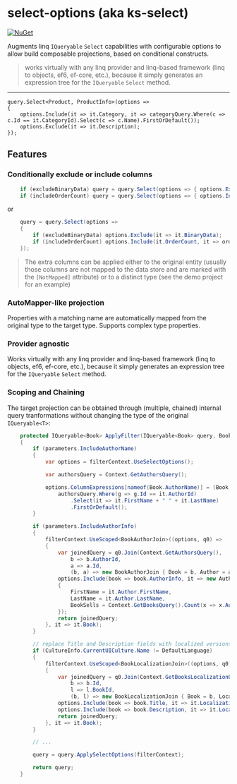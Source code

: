 # select-options (aka ks-select)
[![NuGet](https://img.shields.io/nuget/v/Kapusons.Select?label=NuGet)](https://www.nuget.org/packages/Kapusons.Select)

Augments linq `IQueryable` `Select` capabilities with configurable options to allow build composable projections, based on conditional constructs.
> works virtually with any linq provider and linq-based framework (linq to objects, ef6, ef-core, etc.), because it simply generates an expression tree for the `IQueryable` `Select` method.

---

	query.Select<Product, ProductInfo>(options =>
	{
		options.Include(it => it.Category, it => categoryQuery.Where(c => c.Id == it.CategoryId).Select(c => c.Name).FirstOrDefault());
		options.Exclude(it => it.Description);
	});

## Features

### Conditionally exclude or include columns
```csharp
	if (excludeBinaryData) query = query.Select(options => { options.Exclude(it => it.BinaryData); });
	if (includeOrderCount) query = query.Select(options => { options.Include(it.OrderCount, it => orderQuery.Count(o => o.ProductId == it.Id)) });
```
or
```csharp
	query = query.Select(options =>
	{
		if (excludeBinaryData) options.Exclude(it => it.BinaryData);
		if (includeOrderCount) options.Include(it.OrderCount, it => orderQuery.Count(o => o.ProductId == it.Id));
	});
```

> The extra columns can be applied either to the original entity (usually those columns are not mapped to the data store and are marked with the `[NotMapped]` attribute)
> or to a distinct type (see the demo project for an example)

### AutoMapper-like projection
Properties with a matching name are automatically mapped from the original type to the target type. Supports complex type properties.

### Provider agnostic
Works virtually with any linq provider and linq-based framework (linq to objects, ef6, ef-core, etc.), because it simply generates an expression tree for the `IQueryable` `Select` method.

### Scoping and Chaining
The target projection can be obtained through (multiple, chained) internal query tranformations without changing the type of the original `IQueryable<T>`:
```csharp
	protected IQueryable<Book> ApplyFilter(IQueryable<Book> query, BookFilter parameters, SelectOptionsContext<Book> filterContext)
	{
		if (parameters.IncludeAuthorName)
		{
			var options = filterContext.UseSelectOptions();

			var authorsQuery = Context.GetAuthorsQuery();

			options.ColumnExpressions[nameof(Book.AuthorName)] = (Book it) =>
				authorsQuery.Where(g => g.Id == it.AuthorId)
					.Select(it => it.FirstName + " " + it.LastName)
					.FirstOrDefault();
		}

		if (parameters.IncludeAuthorInfo)
		{
			filterContext.UseScoped<BookAuthorJoin>((options, q0) =>
			{
				var joinedQuery = q0.Join(Context.GetAuthorsQuery(),
					b => b.AuthorId,
					a => a.Id,
					(b, a) => new BookAuthorJoin { Book = b, Author = a });
				options.Include(book => book.AuthorInfo, it => new AuthorInfo
				{
					FirstName = it.Author.FirstName,
					LastName = it.Author.LastName,
					BookSells = Context.GetBooksQuery().Count(x => x.AuthorId == it.Author.Id),
				});
				return joinedQuery;
			}, it => it.Book);
		}

		// replace Title and Description fields with localized versions from BooksLocalization (demonstrated in the sample project)
		if (CultureInfo.CurrentUICulture.Name != DefaultLanguage)
		{
			filterContext.UseScoped<BookLocalizationJoin>((options, q0) =>
			{
				var joinedQuery = q0.Join(Context.GetBooksLocalizationQuery(),
					b => b.Id,
					l => l.BookId,
					(b, l) => new BookLocalizationJoin { Book = b, Localization = l });
				options.Include(book => book.Title, it => it.Localization.Title);
				options.Include(book => book.Description, it => it.Localization.Description);
				return joinedQuery;
			}, it => it.Book);
		}

		// ...

		query = query.ApplySelectOptions(filterContext);

		return query;
	}
```
